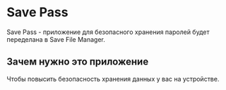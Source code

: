 
# Save Pass

Save Pass - приложение для безопасного хранения паролей будет переделана в Save File Manager.

## Зачем нужно это приложение

Чтобы повысить безопасность хранения данных у вас на устройстве.



